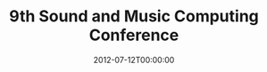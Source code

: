 ---
acronym: SMC 2012
date: '2012-07-12T00:00:00'
ext_url: http://smc2012.smcnetwork.org/
location: Copenhagen, Denmark
submission_date: '2012-04-02T00:00:00'
title: 9th Sound and Music Computing Conference
---